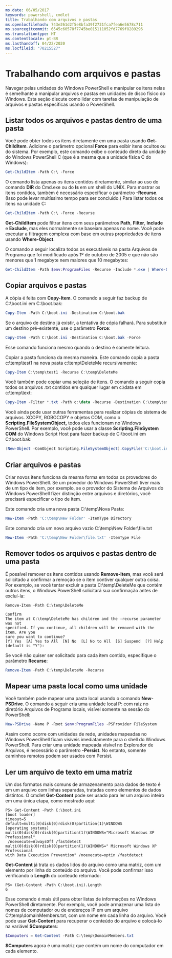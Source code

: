 ```yaml
---
ms.date: 06/05/2017
keywords: powershell, cmdlet
title: Trabalhando com arquivos e pastas
ms.openlocfilehash: 743e261d2f5e8bfa39f2731fca7fea6e5678c711
ms.sourcegitcommit: 6545c60578f7745be015111052fd7769f8289296
ms.translationtype: HT
ms.contentlocale: pt-BR
ms.lasthandoff: 04/22/2020
ms.locfileid: "70215527"
---
```

# <a name="working-with-files-and-folders"></a>Trabalhando com arquivos e pastas

Navegar pelas unidades do Windows PowerShell e manipular os itens nelas é semelhante a manipular arquivos e pastas em unidades de disco físico do Windows. Esta seção discute como lidar com tarefas de manipulação de arquivos e pastas específicas usando o PowerShell.

## <a name="listing-all-the-files-and-folders-within-a-folder"></a>Listar todos os arquivos e pastas dentro de uma pasta

Você pode obter todos os itens diretamente em uma pasta usando **Get-ChildItem**. Adicione o parâmetro opcional **Force** para exibir itens ocultos ou do sistema. Por exemplo, este comando exibe o conteúdo direto da unidade do Windows PowerShell C (que é a mesma que a unidade física C do Windows):

```powershell
Get-ChildItem -Path C:\ -Force
```

O comando lista apenas os itens contidos diretamente, similar ao uso do comando **DIR** do Cmd.exe ou do **ls** em um shell do UNIX. Para mostrar os itens contidos, também é necessário especificar o parâmetro **-Recurse**. (Isso pode levar muitíssimo tempo para ser concluído.) Para listar todos os itens na unidade C:

```powershell
Get-ChildItem -Path C:\ -Force -Recurse
```

**Get-ChildItem** pode filtrar itens com seus parâmetros **Path**, **Filter**, **Include** e **Exclude**, mas eles normalmente se baseiam apenas no nome. Você pode executar a filtragem complexa com base em outras propriedades de itens usando **Where-Object**.

O comando a seguir localiza todos os executáveis na pasta Arquivos de Programa que foi modificado após 1º de outubro de 2005 e que não são menores que 1 megabyte nem maiores que 10 megabytes:

```powershell
Get-ChildItem -Path $env:ProgramFiles -Recurse -Include *.exe | Where-Object -FilterScript {($_.LastWriteTime -gt '2005-10-01') -and ($_.Length -ge 1mb) -and ($_.Length -le 10mb)}
```

## <a name="copying-files-and-folders"></a>Copiar arquivos e pastas

A cópia é feita com **Copy-Item**. O comando a seguir faz backup de C:\\boot.ini em C:\\boot.bak:

```powershell
Copy-Item -Path C:\boot.ini -Destination C:\boot.bak
```

Se o arquivo de destino já existir, a tentativa de cópia falhará. Para substituir um destino pré-existente, use o parâmetro **Force**:

```powershell
Copy-Item -Path C:\boot.ini -Destination C:\boot.bak -Force
```

Esse comando funciona mesmo quando o destino é somente leitura.

Copiar a pasta funciona da mesma maneira. Este comando copia a pasta c:\\temp\\test1 na nova pasta c:\\temp\\DeleteMe recursivamente:

```powershell
Copy-Item C:\temp\test1 -Recurse C:\temp\DeleteMe
```

Você também pode copiar uma seleção de itens. O comando a seguir copia todos os arquivos .txt contidos em qualquer lugar em c:\\data em c:\\temp\\text:

```powershell
Copy-Item -Filter *.txt -Path c:\data -Recurse -Destination C:\temp\text
```

Você ainda pode usar outras ferramentas para realizar cópias do sistema de arquivos. XCOPY, ROBOCOPY e objetos COM, como o **Scripting.FileSystemObject,** todos eles funcionam no Windows PowerShell. Por exemplo, você pode usar a classe **Scripting.FileSystem COM** do Windows Script Host para fazer backup de C:\\boot.ini em C:\\boot.bak:

```powershell
(New-Object -ComObject Scripting.FileSystemObject).CopyFile('C:\boot.ini', 'C:\boot.bak')
```

## <a name="creating-files-and-folders"></a>Criar arquivos e pastas

Criar novos itens funciona da mesma forma em todos os provedores do Windows PowerShell. Se um provedor do Windows PowerShell tiver mais de um tipo de item, por exemplo, se o provedor do Sistema de Arquivos do Windows PowerShell fizer distinção entre arquivos e diretórios, você precisará especificar o tipo de item.

Este comando cria uma nova pasta C:\\temp\\Nova Pasta:

```powershell
New-Item -Path 'C:\temp\New Folder' -ItemType Directory
```

Este comando cria um novo arquivo vazio C:\\temp\\New Folder\\file.txt

```powershell
New-Item -Path 'C:\temp\New Folder\file.txt' -ItemType File
```

## <a name="removing-all-files-and-folders-within-a-folder"></a>Remover todos os arquivos e pastas dentro de uma pasta

É possível remover os itens contidos usando **Remove-Item**, mas você será solicitado a confirmar a remoção se o item contiver qualquer outra coisa. Por exemplo, se você tentar excluir a pasta C:\\temp\\DeleteMe que contém outros itens, o Windows PowerShell solicitará sua confirmação antes de excluí-la:

```
Remove-Item -Path C:\temp\DeleteMe

Confirm
The item at C:\temp\DeleteMe has children and the -recurse parameter was not
specified. If you continue, all children will be removed with the item. Are you
sure you want to continue?
[Y] Yes  [A] Yes to All  [N] No  [L] No to All  [S] Suspend  [?] Help
(default is "Y"):
```

Se você não quiser ser solicitado para cada item contido, especifique o parâmetro **Recurse**:

```powershell
Remove-Item -Path C:\temp\DeleteMe -Recurse
```

## <a name="mapping-a-local-folder-as-a-drive"></a>Mapear uma pasta local como uma unidade

Você também pode mapear uma pasta local usando o comando **New-PSDrive**. O comando a seguir cria uma unidade local P: com raiz no diretório Arquivos de Programa locais, visível somente na sessão do PowerShell:

```powershell
New-PSDrive -Name P -Root $env:ProgramFiles -PSProvider FileSystem
```

Assim como ocorre com unidades de rede, unidades mapeadas no Windows PowerShell ficam visíveis imediatamente para o shell do Windows PowerShell.
Para criar uma unidade mapeada visível no Explorador de Arquivos, é necessário o parâmetro **-Persist**. No entanto, somente caminhos remotos podem ser usados com Persist.


## <a name="reading-a-text-file-into-an-array"></a>Ler um arquivo de texto em uma matriz

Um dos formatos mais comuns de armazenamento para dados de texto é em um arquivo com linhas separadas, tratadas como elementos de dados distintos. O cmdlet **Get-Content** pode ser usado para ler um arquivo inteiro em uma única etapa, como mostrado aqui:

```
PS> Get-Content -Path C:\boot.ini
[boot loader]
timeout=5
default=multi(0)disk(0)rdisk(0)partition(1)\WINDOWS
[operating systems]
multi(0)disk(0)rdisk(0)partition(1)\WINDOWS="Microsoft Windows XP Professional"
 /noexecute=AlwaysOff /fastdetect
multi(0)disk(0)rdisk(0)partition(1)\WINDOWS=" Microsoft Windows XP Professional
with Data Execution Prevention" /noexecute=optin /fastdetect
```

**Get-Content** já trata os dados lidos do arquivo como uma matriz, com um elemento por linha do conteúdo do arquivo. Você pode confirmar isso verificando o **Length** do conteúdo retornado:

```
PS> (Get-Content -Path C:\boot.ini).Length
6
```

Esse comando é mais útil para obter listas de informações no Windows PowerShell diretamente. Por exemplo, você pode armazenar uma lista de nomes de computador ou de endereços IP em um arquivo C:\\temp\\domainMembers.txt, com um nome em cada linha do arquivo. Você pode usar **Get-Content** para recuperar o conteúdo do arquivo e colocá-lo na variável **$Computers**:

```powershell
$Computers = Get-Content -Path C:\temp\DomainMembers.txt
```

**$Computers** agora é uma matriz que contém um nome do computador em cada elemento.
